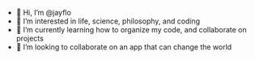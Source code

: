 - 👋 Hi, I’m @jayflo
- 👀 I’m interested in life, science, philosophy, and coding
- 🌱 I’m currently learning how to organize my code, and collaborate on projects
- 💞️ I’m looking to collaborate on an app that can change the world
